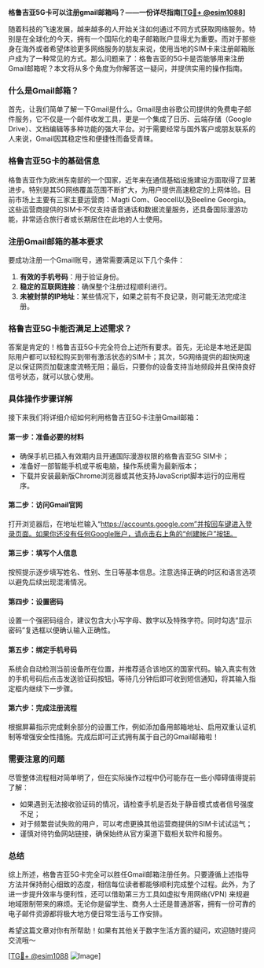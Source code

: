 **格鲁吉亚5G卡可以注册gmail邮箱吗？——一份详尽指南[[TG💪+ @esim1088](https://t.me/s/esim1088)]**

随着科技的飞速发展，越来越多的人开始关注如何通过不同方式获取网络服务。特别是在全球化的今天，拥有一个国际化的电子邮箱账户显得尤为重要。而对于那些身在海外或者希望体验更多网络服务的朋友来说，使用当地的SIM卡来注册邮箱账户成为了一种常见的方式。那么问题来了：格鲁吉亚的5G卡是否能够用来注册Gmail邮箱呢？本文将从多个角度为你解答这一疑问，并提供实用的操作指南。

### 什么是Gmail邮箱？

首先，让我们简单了解一下Gmail是什么。Gmail是由谷歌公司提供的免费电子邮件服务，它不仅是一个邮件收发工具，更是一个集成了日历、云端存储（Google Drive）、文档编辑等多种功能的强大平台。对于需要经常与国外客户或朋友联系的人来说，Gmail因其稳定性和便捷性而备受青睐。

### 格鲁吉亚5G卡的基础信息

格鲁吉亚作为欧洲东南部的一个国家，近年来在通信基础设施建设方面取得了显著进步。特别是其5G网络覆盖范围不断扩大，为用户提供高速稳定的上网体验。目前市场上主要有三家主要运营商：Magti Com、Geocell以及Beeline Georgia。这些运营商提供的SIM卡不仅支持语音通话和数据流量服务，还具备国际漫游功能，非常适合旅行者或长期居住在此地的人士使用。

### 注册Gmail邮箱的基本要求

要成功注册一个Gmail账号，通常需要满足以下几个条件：
1. **有效的手机号码**：用于验证身份。
2. **稳定的互联网连接**：确保整个注册过程顺利进行。
3. **未被封禁的IP地址**：某些情况下，如果之前有不良记录，则可能无法完成注册。

### 格鲁吉亚5G卡能否满足上述需求？

答案是肯定的！格鲁吉亚5G卡完全符合上述所有要求。首先，无论是本地还是国际用户都可以轻松购买到带有激活状态的SIM卡；其次，5G网络提供的超快网速足以保证网页加载速度流畅无阻；最后，只要你的设备支持当地频段并且保持良好信号状态，就可以放心使用。

### 具体操作步骤详解

接下来我们将详细介绍如何利用格鲁吉亚5G卡注册Gmail邮箱：

#### 第一步：准备必要的材料
- 确保手机已插入有效期内且开通国际漫游权限的格鲁吉亚5G SIM卡；
- 准备好一部智能手机或平板电脑，操作系统需为最新版本；
- 下载并安装最新版Chrome浏览器或其他支持JavaScript脚本运行的应用程序。

#### 第二步：访问Gmail官网
打开浏览器后，在地址栏输入“https://accounts.google.com”并按回车键进入登录页面。如果你还没有任何Google账户，请点击右上角的“创建帐户”按钮。

#### 第三步：填写个人信息
按照提示逐步填写姓名、性别、生日等基本信息。注意选择正确的时区和语言选项以避免后续出现混淆情况。

#### 第四步：设置密码
设置一个强密码组合，建议包含大小写字母、数字以及特殊字符。同时勾选“显示密码”复选框以便确认输入正确性。

#### 第五步：绑定手机号码
系统会自动检测当前设备所在位置，并推荐适合该地区的国家代码。输入真实有效的手机号码后点击发送验证码按钮。等待几分钟后即可收到短信通知，将其输入指定框内继续下一步骤。

#### 第六步：完成注册流程
根据屏幕指示完成剩余部分的设置工作，例如添加备用邮箱地址、启用双重认证机制等增强安全性措施。完成后即可正式拥有属于自己的Gmail邮箱啦！

### 需要注意的问题

尽管整体流程相对简单明了，但在实际操作过程中仍可能存在一些小障碍值得提前了解：
- 如果遇到无法接收验证码的情况，请检查手机是否处于静音模式或者信号强度不足；
- 对于频繁尝试失败的用户，可以考虑更换其他运营商提供的SIM卡试试运气；
- 谨慎对待钓鱼网站链接，确保始终从官方渠道下载相关软件和服务。

### 总结

综上所述，格鲁吉亚5G卡完全可以胜任Gmail邮箱注册任务。只要遵循上述指导方法并保持耐心细致的态度，相信每位读者都能够顺利完成整个过程。此外，为了进一步提升效率与便利性，还可以借助第三方工具如虚拟专用网络(VPN) 来规避地域限制带来的麻烦。无论你是留学生、商务人士还是普通游客，拥有一份可靠的电子邮件资源都将极大地方便日常生活与工作安排。

希望这篇文章对你有所帮助！如果有其他关于数字生活方面的疑问，欢迎随时提问交流哦～ 

[[TG💪+ @esim1088](https://t.me/s/esim1088) ![Image](https://i.postimg.cc/4NQfJmqS/Snipaste-2025-05-13-00-14-12.png)]